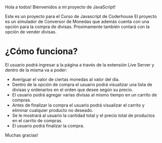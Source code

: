 Hola a todos! Bienvenidos a mi proyecto de JavaScript!

Este es un proyecto para el Curso de Javascript de Coderhouse
El proyecto es un simulador de Conversor de Monedas que además cuenta con una opción para la compra de divisas. Proximamente también contará con la opción de vender divisas.

# ¿Cómo funciona?
El usuario podrá ingresar a la página a través de la extensión Live Server y dentro de la misma va a poder:
- Averiguar el valor de ciertas monedas al valor del día.
- Dentro de la opción de compra el usuario podrá visualizar una lista de divisas y ordenarlos en el orden que desee según su precio.
- El usuario podrá agregar varias divisas al mismo tiempo en un carrito de compras.
- Antes de finalizar la compra el usuario podrá visualizar el carrito y eliminar cualquier producto no deseado.
- Se le mostrará al usuario la cantidad total y el precio total de productos en el carrito de compras.
- El usuario podrá finalizar la compra.

Muchas gracias!

